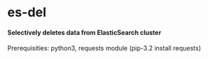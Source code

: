 <h1>es-del</h1>
<h4>Selectively deletes data from ElasticSearch cluster</h4>
Prerequisities: python3, requests module (pip-3.2 install requests)
